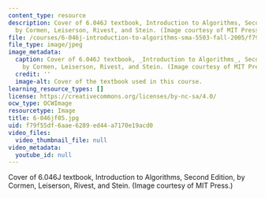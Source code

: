 ```yaml
---
content_type: resource
description: Cover of 6.046J textbook, Introduction to Algorithms, Second Edition,
  by Cormen, Leiserson, Rivest, and Stein. (Image courtesy of MIT Press.)
file: /courses/6-046j-introduction-to-algorithms-sma-5503-fall-2005/f79f55df6aae6289ed44a7170e19acd0_6-046jf05.jpg
file_type: image/jpeg
image_metadata:
  caption: Cover of 6.046J textbook, _Introduction to Algorithms_, Second Edition,
    by Cormen, Leiserson, Rivest, and Stein. (Image courtesy of MIT Press.)
  credit: ''
  image-alt: Cover of the textbook used in this course.
learning_resource_types: []
license: https://creativecommons.org/licenses/by-nc-sa/4.0/
ocw_type: OCWImage
resourcetype: Image
title: 6-046jf05.jpg
uid: f79f55df-6aae-6289-ed44-a7170e19acd0
video_files:
  video_thumbnail_file: null
video_metadata:
  youtube_id: null
---
```

Cover of 6.046J textbook, Introduction to Algorithms, Second Edition, by Cormen, Leiserson, Rivest, and Stein. (Image courtesy of MIT Press.)